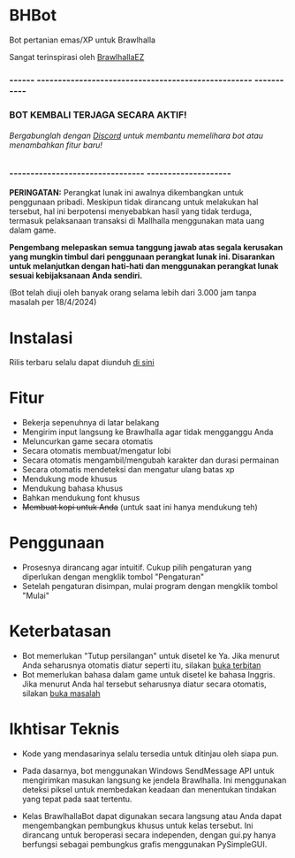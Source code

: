 # BHBot 

Bot pertanian emas/XP untuk Brawlhalla 

Sangat terinspirasi oleh [BrawlhallaEZ](https://github.com/jamunano/BrawlhallaEZ) 

### ------ --------------------------------------------------- ----------- 

### BOT KEMBALI TERJAGA SECARA AKTIF! 
###### Bergabunglah dengan [Discord](https://discord.gg/2HDmuqqq9p "Discord") untuk membantu memelihara bot atau menambahkan fitur baru! 

### -------------------------------- -------------------- 

**PERINGATAN:** ​​Perangkat lunak ini awalnya dikembangkan untuk penggunaan pribadi. 
Meskipun tidak dirancang untuk melakukan hal tersebut, hal ini berpotensi menyebabkan hasil yang tidak terduga, termasuk pelaksanaan transaksi di Mallhalla menggunakan mata uang dalam game. 

**Pengembang melepaskan semua tanggung jawab atas segala kerusakan yang mungkin timbul dari penggunaan perangkat lunak ini. Disarankan untuk melanjutkan dengan hati-hati dan menggunakan perangkat lunak sesuai kebijaksanaan Anda sendiri.** 

(Bot telah diuji oleh banyak orang selama lebih dari 3.000 jam tanpa masalah per 18/4/2024) 

# Instalasi 
Rilis terbaru selalu dapat diunduh [di sini ](https://github.com/Nick2bad4u/BHBot/releases) 

# Fitur 

- Bekerja sepenuhnya di latar belakang 
- Mengirim input langsung ke Brawlhalla agar tidak mengganggu Anda 
- Meluncurkan game secara otomatis 
- Secara otomatis membuat/mengatur lobi 
- Secara otomatis mengambil/mengubah karakter dan durasi permainan 
- Secara otomatis mendeteksi dan mengatur ulang batas xp 
- Mendukung mode khusus 
- Mendukung bahasa khusus 
- Bahkan mendukung font khusus 
- ~~Membuat kopi untuk Anda~~ (untuk saat ini hanya mendukung teh) 

# Penggunaan 
- Prosesnya dirancang agar intuitif. Cukup pilih pengaturan yang diperlukan dengan mengklik tombol "Pengaturan" 
- Setelah pengaturan disimpan, mulai program dengan mengklik tombol "Mulai" 

# Keterbatasan 
- Bot memerlukan "Tutup persilangan" untuk disetel ke Ya. Jika menurut Anda seharusnya otomatis diatur seperti itu, silakan [buka terbitan](https://github.com/nick2bad4u/bhbot/issues) 
- Bot memerlukan bahasa dalam game untuk disetel ke bahasa Inggris. Jika menurut Anda hal tersebut seharusnya diatur secara otomatis, silakan [buka masalah](https://github.com/nick2bad4u/bhbot/issues) 

# Ikhtisar Teknis 
- Kode yang mendasarinya selalu tersedia untuk ditinjau oleh siapa pun. 
- Pada dasarnya, bot menggunakan Windows SendMessage API untuk mengirimkan masukan langsung ke jendela Brawlhalla. Ini menggunakan deteksi piksel untuk membedakan keadaan dan menentukan tindakan yang tepat pada saat tertentu.

- Kelas BrawlhallaBot dapat digunakan secara langsung atau Anda dapat mengembangkan pembungkus khusus untuk kelas tersebut. Ini dirancang untuk beroperasi secara independen, dengan gui.py hanya berfungsi sebagai pembungkus grafis menggunakan PySimpleGUI.
